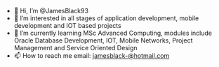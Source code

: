 - 👋 Hi, I’m @JamesBlack93
- 👀 I’m interested in all stages of application development, mobile development and IOT based projects
- 🌱 I’m currently learning MSc Advanced Computing, modules include Oracle Database Development, IOT, Mobile Networks, Project Management and Service Oriented Design
- 📫 How to reach me email: jamesblack-@hotmail.com

<!---
JamesBlack93/JamesBlack93 is a ✨ special ✨ repository because its `README.md` (this file) appears on your GitHub profile.
You can click the Preview link to take a look at your changes.
--->
